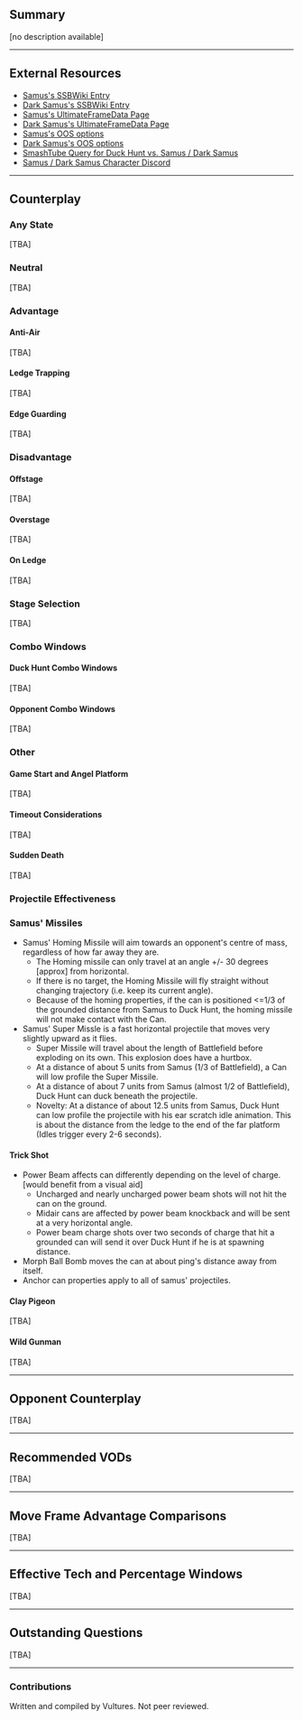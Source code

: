 ## Summary
[no description available]

---

## External Resources
- [Samus's SSBWiki Entry](https://www.ssbwiki.com/Samus_(SSBU))
- [Dark Samus's SSBWiki Entry](https://www.ssbwiki.com/Dark_Samus_(SSBU))
- [Samus's UltimateFrameData Page](https://ultimateframedata.com/samus.php)
- [Dark Samus's UltimateFrameData Page](https://ultimateframedata.com/dark_samus.php)
- [Samus's OOS options](https://www.outofshield.com/character?Character=Samus)
- [Dark Samus's OOS options](https://www.outofshield.com/character?Character=Dark+Samus)
- [SmashTube Query for Duck Hunt vs. Samus / Dark Samus](https://smash-tube.com/en/result.php?player1=&character1=%E3%83%80%E3%83%83%E3%82%AF%E3%83%8F%E3%83%B3%E3%83%88&player2=&character2=%E3%82%B5%E3%83%A0%E3%82%B9%2F%E3%83%80%E3%83%BC%E3%82%AF%E3%82%B5%E3%83%A0%E3%82%B9&free_word=&region=&submit=#result)
- [Samus / Dark Samus Character Discord](https://discord.com/invite/b69G8H6)

---

## Counterplay

### Any State
[TBA]

### Neutral
[TBA]

### Advantage

#### Anti-Air
[TBA]

#### Ledge Trapping
[TBA]

#### Edge Guarding
[TBA]

### Disadvantage

#### Offstage
[TBA]

#### Overstage
[TBA]

#### On Ledge
[TBA]

### Stage Selection
[TBA]

### Combo Windows

#### Duck Hunt Combo Windows
[TBA]

#### Opponent Combo Windows
[TBA]

### Other

#### Game Start and Angel Platform
[TBA]

#### Timeout Considerations
[TBA]

#### Sudden Death
[TBA]

### Projectile Effectiveness

### Samus' Missiles

- Samus' Homing Missile will aim towards an opponent's centre of mass, regardless of how far away they are.
  - The Homing missile can only travel at an angle +/- 30 degrees [approx] from horizontal.
  - If there is no target, the Homing Missile will fly straight without changing trajectory (i.e. keep its current angle).
  - Because of the homing properties, if the can is positioned <=1/3 of the grounded distance from Samus to Duck Hunt, the homing missile will not make contact with the Can.
- Samus' Super Missle is a fast horizontal projectile that moves very slightly upward as it flies.
  - Super Missile will travel about the length of Battlefield before exploding on its own. This explosion does have a hurtbox.
  - At a distance of about 5 units from Samus (1/3 of Battlefield), a Can will low profile the Super Missile.
  - At a distance of about 7 units from Samus (almost 1/2 of Battlefield), Duck Hunt can duck beneath the projectile.
  - Novelty: At a distance of about 12.5 units from Samus, Duck Hunt can low profile the projectile with his ear scratch idle animation. This is about the distance from the ledge to the end of the far platform (Idles trigger every 2-6 seconds).

#### Trick Shot
- Power Beam affects can differently depending on the level of charge. [would benefit from a visual aid]
  - Uncharged and nearly uncharged power beam shots will not hit the can on the ground.
  - Midair cans are affected by power beam knockback and will be sent at a very horizontal angle.
  - Power beam charge shots over two seconds of charge that hit a grounded can will send it over Duck Hunt if he is at spawning distance.
- Morph Ball Bomb moves the can at about ping's distance away from itself.
- Anchor can properties apply to all of samus' projectiles.

#### Clay Pigeon
[TBA]

#### Wild Gunman
[TBA]

---

## Opponent Counterplay
[TBA]

---

## Recommended VODs
[TBA]

---
## Move Frame Advantage Comparisons
[TBA]

---
## Effective Tech and Percentage Windows
[TBA]

---

## Outstanding Questions   
[TBA]

---
### Contributions

Written and compiled by Vultures. Not peer reviewed.
